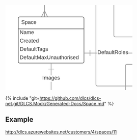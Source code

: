 ![](space.png)

{% include "git+https://github.com/dlcs/dlcs-net.git/DLCS.Mock/Generated-Docs/Space.md" %}

## Example

http://dlcs.azurewebsites.net/customers/4/spaces/11

